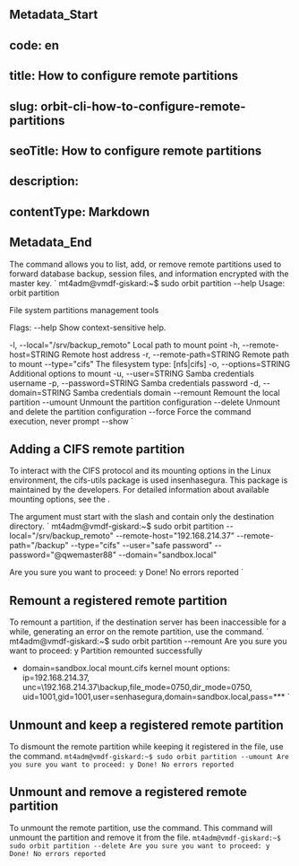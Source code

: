 ## Metadata_Start 
## code: en
## title: How to configure remote partitions 
## slug: orbit-cli-how-to-configure-remote-partitions 
## seoTitle: How to configure remote partitions 
## description:  
## contentType: Markdown 
## Metadata_End
The  command allows you to list, add, or remove remote partitions used to forward database backup, session files, and information encrypted with the master key.
`
mt4adm@vmdf-giskard:~$ sudo orbit partition --help
Usage: orbit partition

File system partitions management tools

Flags:
       --help Show context-sensitive help.

   -l, --local="/srv/backup_remoto" Local path to mount point
   -h, --remote-host=STRING Remote host address
   -r, --remote-path=STRING Remote path to mount
       --type="cifs" The filesystem type: [nfs|cifs]
   -o, --options=STRING Additional options to mount
   -u, --user=STRING Samba credentials username
   -p, --password=STRING Samba credentials password
   -d, --domain=STRING Samba credentials domain
       --remount Remount the local partition
       --umount Unmount the partition configuration
       --delete Unmount and delete the partition configuration
       --force Force the command execution, never prompt
       --show
` 
## Adding a CIFS remote partition

To interact with the CIFS protocol and its mounting options in the Linux environment, the  cifs-utils package is used insenhasegura. This package is maintained by the  developers. For detailed information about available mounting options, see the .

The  argument must start with the slash and contain only the destination directory.
` 
mt4adm@vmdf-giskard:~$ sudo orbit partition
   --local="/srv/backup_remoto"
   --remote-host="192.168.214.37"
   --remote-path="/backup"
   --type="cifs"
   --user="safe password"
   --password="@qwemaster88"
   --domain="sandbox.local"
  
Are you sure you want to proceed: y
Done!
No errors reported
`
## Remount a registered remote partition
To remount a partition, if the destination server has been inaccessible for a while, generating an error on the remote partition, use the  command.
` 
mt4adm@vmdf-giskard:~$ sudo orbit partition --remount
Are you sure you want to proceed: y
Partition remounted successfully
- domain=sandbox.local
mount.cifs kernel mount options: ip=192.168.214.37,
unc=\\192.168.214.37\backup,file_mode=0750,dir_mode=0750,
uid=1001,gid=1001,user=senhasegura,domain=sandbox.local,pass=***
` 
## Unmount and keep a registered remote partition
To dismount the remote partition while keeping it registered in the  file, use the  command.
`
mt4adm@vmdf-giskard:~$ sudo orbit partition --umount
Are you sure you want to proceed: y
Done!
No errors reported
` 
## Unmount and remove a registered remote partition
To unmount the remote partition, use the  command. This command will unmount the partition and remove it from the  file.
`
mt4adm@vmdf-giskard:~$ sudo orbit partition --delete
Are you sure you want to proceed: y
Done!
No errors reported
` 